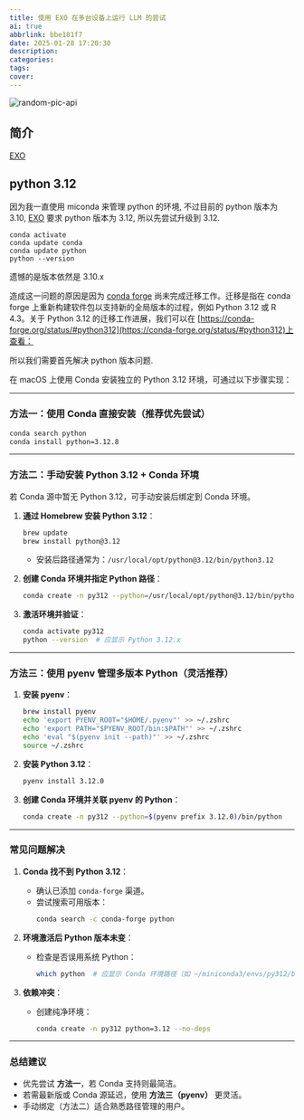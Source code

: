 ```yaml
---
title: 使用 EXO 在多台设备上运行 LLM 的尝试
ai: true
abbrlink: bbe181f7
date: 2025-01-28 17:20:30
description:
categories:
tags:
cover:
---
```


<!-- markdownlint-disable-next-line MD033 -->
<meta name="referrer" content="no-referrer"/>

![random-pic-api](https://api.dong4j.ink:1024/cover?spm={{spm}})

## 简介

[EXO](https://github.com/exo-explore/exo?tab=readme-ov-file)

## python 3.12

因为我一直使用 miconda 来管理 python 的环境, 不过目前的 python 版本为 3.10, [EXO](https://github.com/exo-explore/exo?tab=readme-ov-file) 要求 python 版本为 3.12, 所以先尝试升级到 3.12.

```shell
conda activate
conda update conda
conda update python
python --version
```

遗憾的是版本依然是 3.10.x

造成这一问题的原因是因为 [conda forge](https://zhida.zhihu.com/search?content_id=236274981&content_type=Article&match_order=1&q=conda+forge&zhida_source=entity) 尚未完成迁移工作。迁移是指在 conda forge 上重新构建软件包以支持新的全局版本的过程，例如 Python 3.12 或 R 4.3。关于 Python 3.12 的迁移工作进展，我们可以在 [https://conda-forge.org/status/#python312](https://conda-forge.org/status/#python312)上查看：

所以我们需要首先解决 python 版本问题.

在 macOS 上使用 Conda 安装独立的 Python 3.12 环境，可通过以下步骤实现：

---

### **方法一：使用 Conda 直接安装（推荐优先尝试）**

```bash
conda search python
conda install python=3.12.8
```

---

### **方法二：手动安装 Python 3.12 + Conda 环境**

若 Conda 源中暂无 Python 3.12，可手动安装后绑定到 Conda 环境。

1. **通过 Homebrew 安装 Python 3.12**：

   ```bash
   brew update
   brew install python@3.12
   ```

   - 安装后路径通常为：`/usr/local/opt/python@3.12/bin/python3.12`

2. **创建 Conda 环境并指定 Python 路径**：

   ```bash
   conda create -n py312 --python=/usr/local/opt/python@3.12/bin/python3.12
   ```

3. **激活环境并验证**：
   ```bash
   conda activate py312
   python --version  # 应显示 Python 3.12.x
   ```

---

### **方法三：使用 pyenv 管理多版本 Python（灵活推荐）**

1. **安装 pyenv**：

   ```bash
   brew install pyenv
   echo 'export PYENV_ROOT="$HOME/.pyenv"' >> ~/.zshrc
   echo 'export PATH="$PYENV_ROOT/bin:$PATH"' >> ~/.zshrc
   echo 'eval "$(pyenv init --path)"' >> ~/.zshrc
   source ~/.zshrc
   ```

2. **安装 Python 3.12**：

   ```bash
   pyenv install 3.12.0
   ```

3. **创建 Conda 环境并关联 pyenv 的 Python**：
   ```bash
   conda create -n py312 --python=$(pyenv prefix 3.12.0)/bin/python
   ```

---

### **常见问题解决**

1. **Conda 找不到 Python 3.12**：

   - 确认已添加 `conda-forge` 渠道。
   - 尝试搜索可用版本：
     ```bash
     conda search -c conda-forge python
     ```

2. **环境激活后 Python 版本未变**：

   - 检查是否误用系统 Python：
     ```bash
     which python  # 应显示 Conda 环境路径（如 ~/miniconda3/envs/py312/bin/python）
     ```

3. **依赖冲突**：
   - 创建纯净环境：
     ```bash
     conda create -n py312 python=3.12 --no-deps
     ```

---

### **总结建议**

- 优先尝试 **方法一**，若 Conda 支持则最简洁。
- 若需最新版或 Conda 源延迟，使用 **方法三（pyenv）** 更灵活。
- 手动绑定（方法二）适合熟悉路径管理的用户。
